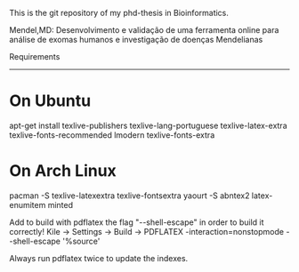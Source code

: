 This is the git repository of my phd-thesis in Bioinformatics.

Mendel,MD: Desenvolvimento e validação de uma ferramenta online para análise de exomas humanos e investigação de doenças Mendelianas

Requirements
************

On Ubuntu
=========

apt-get install texlive-publishers texlive-lang-portuguese texlive-latex-extra texlive-fonts-recommended lmodern texlive-fonts-extra

On Arch Linux
=============

pacman -S texlive-latexextra texlive-fontsextra
yaourt -S abntex2 latex-enumitem minted

Add to build with pdflatex the flag "--shell-escape" in order to build it correctly!
Kile -> Settings -> Build -> PDFLATEX
-interaction=nonstopmode --shell-escape '%source'

Always run pdflatex twice to update the indexes.
